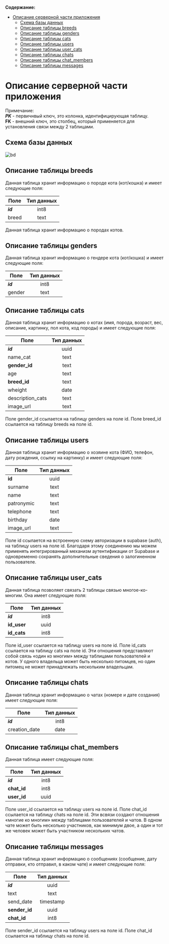 


**Содержание:**
- [Описание серверной части приложения](#описание-серверной-части-приложения)
  - [Схема базы данных](#схема-базы-данных)
  - [Описание таблицы breeds](#описание-таблицы-breeds)
  - [Описание таблицы genders](#описание-таблицы-genders)
  - [Описание таблицы cats](#описание-таблицы-cats)
  - [Описание таблицы users](#описание-таблицы-users)
  - [Описание таблицы user\_cats](#описание-таблицы-user_cats)
  - [Описание таблицы chats](#описание-таблицы-chats)
  - [Описание таблицы chat\_members](#описание-таблицы-chat_members)
  - [Описание таблицы messages](#описание-таблицы-messages)


# Описание серверной части приложения

Примечание:     
***PK*** - первичнвый ключ, это колонка, идентифицирующая таблицу.   
**FK** - внешний ключ, это столбец, который применяется для установления связи между 2 таблицами.   

## Схема базы данных
![bd](/Image_database.png)


## Описание таблицы breeds
Данная таблица хранит информацию о породе кота (кот/кошка) и имеет следующие поля:    

| Поле | Тип данных |
|--------|:----:|
| ***id*** | int8 |
| breed  | text |

Данная таблица хранит информацию о породах котов.

## Описание таблицы genders
Данная таблица хранит информацию о гендере кота (кот/кошка) и имеет следующие поля:     

| Поле | Тип данных |
|--------|:----:|
| ***id*** | int8 |
| gender  | text |


## Описание таблицы cats
Данная таблица хранит информацию о котах (имя, порода, возраст, вес, описание, картинку, пол кота, код породы) и имеет следующие поля:    


| Поле       | Тип данных |
|------------------|:----:|
| ***id***         | uuid |
| name_cat         | text |
| **gender_id**    | text |
| age              | text |
| **breed_id**     | text |
| wheight          | date |
| description_cats | text |
| image_url        | text |

Поле gender_id ссылается на таблицу genders на поле id.
Поле breed_id ссылается на таблицу breeds на поле id.

## Описание таблицы users
Данная таблица хранит информацию о хозяине кота (ФИО, телефон, дату рождения, ссылку на картинку) и имеет следующие поля:     

| Поле | Тип данных |
|-------|:----:|
| **id**       | uuid |
| surname    | text |
| name       | text |
| patronymic | text |
| telephone  | text |
| birthday   | date |
| image_url  | text |


Поле id ссылается на встроенную схему авторизации в supabase (auth), на таблицу users на поле id. Благодаря этому соединению мы можем применять интегрированный механизм аутентификации от Supabase и одновременно сохранять дополнительные сведения о залогиненном пользователе.

## Описание таблицы user_cats
Данная таблица позволяет связать 2 таблицы связью многое-ко-многим. Она имеет следующие поля:     

| Поле | Тип данных |
|------------|:----:|
| ***id***     | int8 |
| **id_user**  | uuid | 
| **id_cats**  | int8 |


Поле id_user ссылается на таблицу users на поле id.
Поле id_cats ссылается на таблицу cats на поле id.
Эти отношения представляют собой связь «один ко многим» между таблицами пользователей и котов. У одного владельца может быть несколько питомцев, но один питомец не может принадлежать нескольким владельцам.

## Описание таблицы chats
Данная таблица хранит информацию о чатах (номере и дате создания) имеет следующие поля:       

| Поле| Тип данных |
|---------------|:----:|
| ***id***        | int8 |
| creation_date | date |

## Описание таблицы chat_members
Данная таблица имеет следующие поля:   

| Поле | Тип данных |
|------------|:----:|
| ***id***     | int8 |
| **chat_id**  | int8 | 
| **user_id**  | uuid |

Поле user_id ссылается на таблицу users на поле id.
Поле chat_id ссылается на таблицу chats на поле id.
Эти всвязи создают отношения «многие ко многим» между таблицами пользователей и чатов. В одном чате может быть несколько участников, как минимум двое, а один и тот же человек может быть участником нескольких чатов.

## Описание таблицы messages
Данная таблица хранит информацию о сообщениях (сообщение, дату отправки, кто отправил, в каком чате) и имеет следующие поля:   


| Поле         | Тип данных |
|---------------|:---------:|
| ***id***      | uuid      |
| text          | text      |
| send_date     | timestamp |
| **sender_id** | uuid      |
| **chat_id**   | int8      |

Поле sender_id ссылается на таблицу users на поле id.
Поле chat_id ссылается на таблицу chats на поле id.
